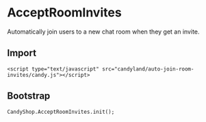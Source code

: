 # AcceptRoomInvites

Automatically join users to a new chat room when they get an invite.

## Import

    <script type="text/javascript" src="candyland/auto-join-room-invites/candy.js"></script>

## Bootstrap

    CandyShop.AcceptRoomInvites.init();

